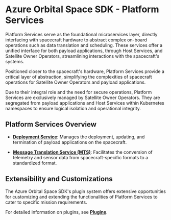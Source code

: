 # Azure Orbital Space SDK - Platform Services

Platform Services serve as the foundational microservices layer, directly interfacing with spacecraft hardware to abstract complex on-board operations such as data translation and scheduling. These services offer a unified interface for both payload applications, through Host Services, and Satellite Owner Operators, streamlining interactions with the spacecraft's systems.

Positioned closer to the spacecraft's hardware, Platform Services provide a critical layer of abstraction, simplifying the complexities of spacecraft operations for Satellite Owner Operators and payload applications.

Due to their integral role and the need for secure operations, Platform Services are exclusively managed by Satellite Owner Operators. They are segregated from payload applications and Host Services within Kubernetes namespaces to ensure logical isolation and operational integrity.

## Platform Services Overview

- **[Deployment Service](./deployment.md)**: Manages the deployment, updating, and termination of payload applications on the spacecraft.

- **[Message Translation Service (MTS)](./message-translation-service.md)**: Facilitates the conversion of telemetry and sensor data from spacecraft-specific formats to a standardized format.

## Extensibility and Customizations

The Azure Orbital Space SDK's plugin system offers extensive opportunities for customizing and extending the functionalities of Platform Services to cater to specific mission requirements.

For detailed information on plugins, see **[Plugins](../plugins.md)**.
